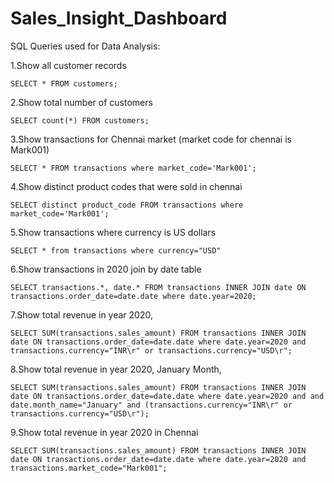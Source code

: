 # Sales_Insight_Dashboard

SQL Queries used for Data Analysis:

1.Show all customer records

`SELECT * FROM customers;` 

2.Show total number of customers

`SELECT count(*) FROM customers;`

3.Show transactions for Chennai market (market code for chennai is Mark001)

`SELECT * FROM transactions where market_code='Mark001';`

4.Show distinct product codes that were sold in chennai

`SELECT distinct product_code FROM transactions where market_code='Mark001';`

5.Show transactions where currency is US dollars

`SELECT * from transactions where currency="USD"`

6.Show transactions in 2020 join by date table

`SELECT transactions.*, date.* FROM transactions INNER JOIN date ON transactions.order_date=date.date where date.year=2020;`

7.Show total revenue in year 2020,

`SELECT SUM(transactions.sales_amount) FROM transactions INNER JOIN date ON transactions.order_date=date.date where date.year=2020 and transactions.currency="INR\r" or transactions.currency="USD\r";`

8.Show total revenue in year 2020, January Month,

`SELECT SUM(transactions.sales_amount) FROM transactions INNER JOIN date ON transactions.order_date=date.date where date.year=2020 and and date.month_name="January" and (transactions.currency="INR\r" or transactions.currency="USD\r");`

9.Show total revenue in year 2020 in Chennai

`SELECT SUM(transactions.sales_amount) FROM transactions INNER JOIN date ON transactions.order_date=date.date where date.year=2020 and transactions.market_code="Mark001";`
